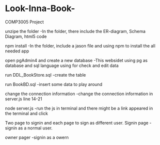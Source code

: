 # Look-Inna-Book-
COMP3005 Project

unzipe the folder
-In the folder, there include the ER-diagram, Schema Diagram, html5 code
  
npm install
-In the folder, include a jason file and using npm to install the all needed app
  
open pgAdmin4 and create a new database 
-This websidet using pg as database and sql language using for check and edit data
  
run DDL_BookStore.sql 
-create the table
  
run BookBD.sql
-insert some data to play around
  
change the connection information
-change the connection information in server.js line 14-21
  
node server.js
-run the js in terminal and there might be a link appeared in the terminal and click
 
Two page to signin and each page to sign as different user.
Signin page
-signin as a normal user.

owner pager
-signin as a owern

